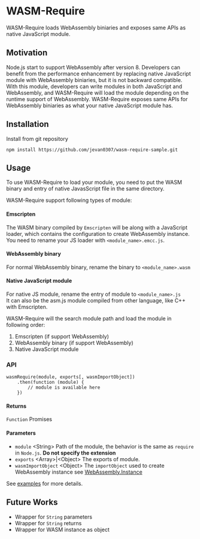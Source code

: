 # WASM-Require
WASM-Require loads WebAssembly biniaries and exposes same APIs as native
JavaScript module.

## Motivation
Node.js start to support WebAssembly after version 8. Developers can benefit from
the performance enhancement by replacing native JavaScript module with WebAssembly biniaries,
but it is not backward compatible. With this module, developers can write modules
in both JavaScript and WebAssembly, and WASM-Require will load the module depending
on the runtime support of WebAssembly. WASM-Require exposes same APIs for WebAssembly
biniaries as what your native JavaScript module has.

## Installation
Install from git repository
```
npm install https://github.com/jevan0307/wasm-require-sample.git
```

## Usage
To use WASM-Require to load your module, you need to put the WASM binary and
entry of native JavasScript file in the same directory.

WASM-Require support following types of module:
#### Emscripten
The WASM binary compiled by `Emscripten` will be along with a JavaScript loader, which
contains the configuration to create WebAssembly instance.   
You need to rename your JS loader with `<module_name>.emcc.js`.
#### WebAssembly binary
For normal WebAssembly binary, rename the binary to `<module_name>.wasm`
#### Native JavaScript module
For native JS module, rename the entry of module to `<module_name>.js`    
It can also be the asm.js module compiled from other language, like C++ with Emscripten.

 WASM-Require will the search module path and load the module in following order:
 1. Emscripten (if support WebAssembly)
 2. WebAssembly binary (if support WebAssembly)
 3. Native JavaScript module

### API
```
wasmRequire(module, exports[, wasmImportObject])
    .then(function (module) {
        // module is available here    
    })
```
#### Returns
`Function` Promises
#### Parameters
* `module` <String\> Path of the module, the behavior is the same as `require` in `Node.js`.
**Do not specify the extension**
* `exports` <Array\>|<Object\> The exports of module.
* `wasmImportObject` <Object\> The `importObject` used to create WebAssembly instance
see [WebAssembly.Instance](https://developer.mozilla.org/en-US/docs/Web/JavaScript/Reference/Global_Objects/WebAssembly/Instance)

See [examples](https://github.com/jevan0307/wasm-require-sample/tree/master/examples) for more details.

## Future Works
* Wrapper for `String` parameters
* Wrapper for `String` returns
* Wrapper for WASM instance as object
